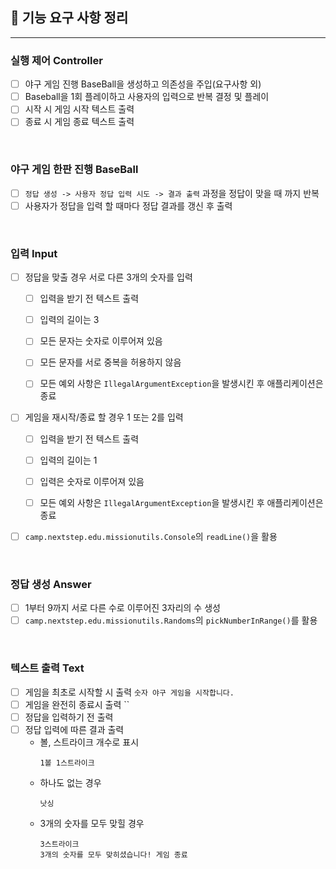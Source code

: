 ## 🚀 기능 요구 사항 정리
<hr>

### 실행 제어 Controller
- [ ] 야구 게임 진행 BaseBall을 생성하고 의존성을 주입(요구사항 외)
- [ ] Baseball을 1회 플레이하고 사용자의 입력으로 반복 결정 및 플레이
- [ ] 시작 시 게임 시작 텍스트 출력
- [ ] 종료 시 게임 종료 텍스트 출력

<br/>

### 야구 게임 한판 진행 BaseBall
- [ ] `정답 생성 -> 사용자 정답 입력 시도 -> 결과 출력` 과정을 정답이 맞을 때 까지 반복
- [ ] 사용자가 정답을 입력 할 때마다 정답 결과를 갱신 후 출력

<br/>

### 입력 Input
- [ ] 정답을 맞출 경우 서로 다른 3개의 숫자를 입력
  - [ ] 입력을 받기 전 텍스트 출력
  - [ ] 입력의 길이는 3
  - [ ] 모든 문자는 숫자로 이루어져 있음
  - [ ] 모든 문자를 서로 중복을 허용하지 않음
  - [ ] 모든 예외 사항은 `IllegalArgumentException`을 발생시킨 후 애플리케이션은 종료


- [ ] 게임을 재시작/종료 할 경우 1 또는 2를 입력
  - [ ] 입력을 받기 전 텍스트 출력
  - [ ] 입력의 길이는 1
  - [ ] 입력은 숫자로 이루어져 있음
  - [ ] 모든 예외 사항은 `IllegalArgumentException`을 발생시킨 후 애플리케이션은 종료


- [ ] `camp.nextstep.edu.missionutils.Console`의 `readLine()`을 활용

<br/>

### 정답 생성 Answer
- [ ] 1부터 9까지 서로 다른 수로 이루어진 3자리의 수 생성
- [ ] `camp.nextstep.edu.missionutils.Randoms`의 `pickNumberInRange()`를 활용

<br/>

### 텍스트 출력 Text
- [ ] 게임을 최초로 시작할 시 출력 `숫자 야구 게임을 시작합니다.`
- [ ] 게임을 완전히 종료시 출력 ``
- [ ] 정답을 입력하기 전 출력
- [ ] 정답 입력에 따른 결과 출력
  - 볼, 스트라이크 개수로 표시
    ```
    1볼 1스트라이크
    ```
  - 하나도 없는 경우
    ```
    낫싱
    ```
  - 3개의 숫자를 모두 맞힐 경우
    ```
    3스트라이크
    3개의 숫자를 모두 맞히셨습니다! 게임 종료
    ```

<br/>


    